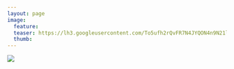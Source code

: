 ```yaml
---
layout: page
image:
  feature:
  teaser: https://lh3.googleusercontent.com/To5ufh2rQvFR7N4JYQON4n9N21losn8nrDKl0DMqgsc=w245
  thumb:
---
```


[![](https://lh3.googleusercontent.com/jsu2CLVECGeBuUg_JgMuMS1rUaVBP5XLPD_b-df7ihg=w800)](https://lh3.googleusercontent.com/jsu2CLVECGeBuUg_JgMuMS1rUaVBP5XLPD_b-df7ihg=s0)
